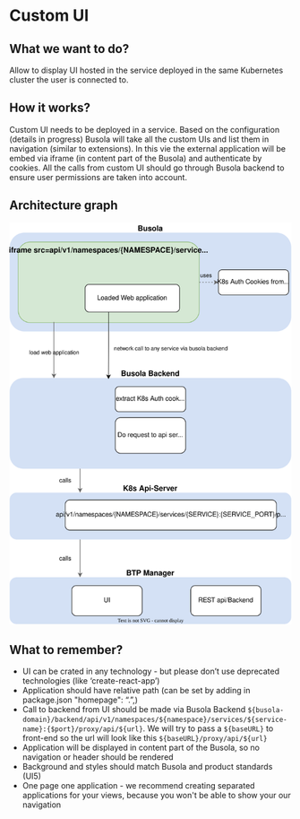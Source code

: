 # Custom UI

## What we want to do?

Allow to display UI hosted in the service deployed in the same Kubernetes cluster the user is connected to.

## How it works?

Custom UI needs to be deployed in a service. Based on the configuration (details in progress) Busola will take all the custom UIs and list them in navigation (similar to extensions). In this vie the external application will be embed via iframe (in content part of the Busola) and authenticate by cookies. All the calls from custom UI should go through Busola backend to ensure user permissions are taken into account.

## Architecture graph

![Architecture graph](./assets/architecture-diagram.svg)

## What to remember?

- UI can be crated in any technology - but please don’t use deprecated technologies (like ‘create-react-app’)
- Application should have relative path (can be set by adding in package.json "homepage": “.”,)
- Call to backend from UI should be made via Busola Backend `${busola-domain}/backend/api/v1/namespaces/${namespace}/services/${service-name}:{$port}/proxy/api/${url}`. We will try to pass a `${baseURL}` to front-end so the url will look like this `${baseURL}/proxy/api/${url}`
- Application will be displayed in content part of the Busola, so no navigation or header should be rendered
- Background and styles should match Busola and product standards (UI5)
- One page one application - we recommend creating separated applications for your views, because you won't be able to show your our navigation
